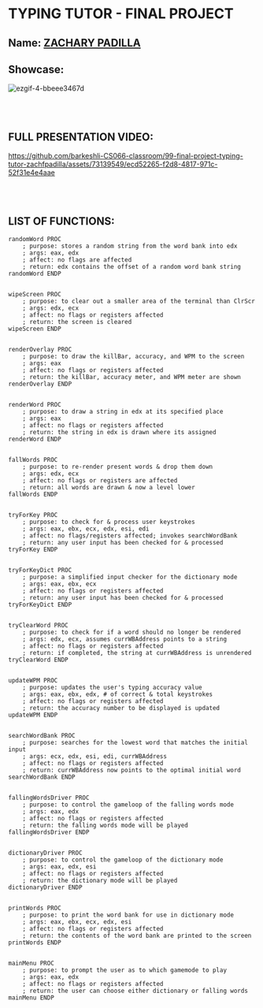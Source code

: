 
# TYPING TUTOR - FINAL PROJECT

## Name: <ins> ZACHARY PADILLA </ins>

## Showcase:

![ezgif-4-bbeee3467d](https://github.com/barkeshli-CS066-classroom/99-final-project-typing-tutor-zachfpadilla/assets/73139549/28320ce9-4712-4fcf-b41b-a092743e009e)


<br><br>

## FULL PRESENTATION VIDEO:

https://github.com/barkeshli-CS066-classroom/99-final-project-typing-tutor-zachfpadilla/assets/73139549/ecd52265-f2d8-4817-971c-52f31e4e4aae




    
<br><br>

## LIST OF FUNCTIONS:
```
randomWord PROC 
    ; purpose: stores a random string from the word bank into edx
    ; args: eax, edx
    ; affect: no flags are affected
    ; return: edx contains the offset of a random word bank string
randomWord ENDP
```
```

wipeScreen PROC
    ; purpose: to clear out a smaller area of the terminal than ClrScr
    ; args: edx, ecx
    ; affect: no flags or registers affected
    ; return: the screen is cleared
wipeScreen ENDP

```
```

renderOverlay PROC
    ; purpose: to draw the killBar, accuracy, and WPM to the screen
    ; args: eax
    ; affect: no flags or registers affected
    ; return: the killBar, accuracy meter, and WPM meter are shown
renderOverlay ENDP

```
```

renderWord PROC
    ; purpose: to draw a string in edx at its specified place
    ; args: eax
    ; affect: no flags or registers affected
    ; return: the string in edx is drawn where its assigned
renderWord ENDP

```
```

fallWords PROC
    ; purpose: to re-render present words & drop them down
    ; args: edx, ecx
    ; affect: no flags or registers are affected
    ; return: all words are drawn & now a level lower
fallWords ENDP

```
```

tryForKey PROC
    ; purpose: to check for & process user keystrokes
    ; args: eax, ebx, ecx, edx, esi, edi
    ; affect: no flags/registers affected; invokes searchWordBank
    ; return: any user input has been checked for & processed
tryForKey ENDP

```
```

tryForKeyDict PROC
    ; purpose: a simplified input checker for the dictionary mode
    ; args: eax, ebx, ecx
    ; affect: no flags or registers affected
    ; return: any user input has been checked for & processed
tryForKeyDict ENDP

```
```

tryClearWord PROC
    ; purpose: to check for if a word should no longer be rendered
    ; args: edx, ecx, assumes currWBAddress points to a string
    ; affect: no flags or registers affected
    ; return: if completed, the string at currWBAddress is unrendered
tryClearWord ENDP

```
```

updateWPM PROC
    ; purpose: updates the user's typing accuracy value
    ; args: eax, ebx, edx, # of correct & total keystrokes
    ; affect: no flags or registers affected
    ; return: the accuracy number to be displayed is updated
updateWPM ENDP

```
```

searchWordBank PROC
    ; purpose: searches for the lowest word that matches the initial input
    ; args: ecx, edx, esi, edi, currWBAddress
    ; affect: no flags or registers affected
    ; return: currWBAddress now points to the optimal initial word
searchWordBank ENDP

```
```

fallingWordsDriver PROC
    ; purpose: to control the gameloop of the falling words mode
    ; args: eax, edx
    ; affect: no flags or registers affected
    ; return: the falling words mode will be played
fallingWordsDriver ENDP

```
```

dictionaryDriver PROC
    ; purpose: to control the gameloop of the dictionary mode
    ; args: eax, edx, esi
    ; affect: no flags or registers affected
    ; return: the dictionary mode will be played
dictionaryDriver ENDP

```
```

printWords PROC
    ; purpose: to print the word bank for use in dictionary mode
    ; args: eax, ebx, ecx, edx, esi
    ; affect: no flags or registers affected
    ; return: the contents of the word bank are printed to the screen
printWords ENDP

```
```

mainMenu PROC
    ; purpose: to prompt the user as to which gamemode to play
    ; args: eax, edx
    ; affect: no flags or registers affected
    ; return: the user can choose either dictionary or falling words
mainMenu ENDP

```


<br><br>
